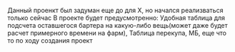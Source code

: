 Данный проенкт был задуман еще до для Х, но начался реализваться только сейчас
В проекте будет предусмотренно:
  Удобная таблица для подсчета оставшегося бартера на какую-либо вещь(может даже будет расчет примерного времени на фарм), 
  Таблица перекупа, 
  МБ, еще что то по ходу создания проект
